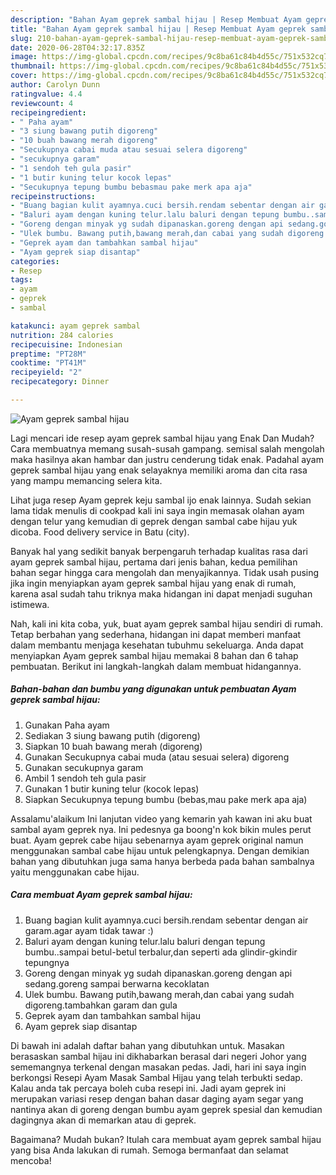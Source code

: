 ```yaml
---
description: "Bahan Ayam geprek sambal hijau | Resep Membuat Ayam geprek sambal hijau Yang Lezat"
title: "Bahan Ayam geprek sambal hijau | Resep Membuat Ayam geprek sambal hijau Yang Lezat"
slug: 210-bahan-ayam-geprek-sambal-hijau-resep-membuat-ayam-geprek-sambal-hijau-yang-lezat
date: 2020-06-28T04:32:17.835Z
image: https://img-global.cpcdn.com/recipes/9c8ba61c84b4d55c/751x532cq70/ayam-geprek-sambal-hijau-foto-resep-utama.jpg
thumbnail: https://img-global.cpcdn.com/recipes/9c8ba61c84b4d55c/751x532cq70/ayam-geprek-sambal-hijau-foto-resep-utama.jpg
cover: https://img-global.cpcdn.com/recipes/9c8ba61c84b4d55c/751x532cq70/ayam-geprek-sambal-hijau-foto-resep-utama.jpg
author: Carolyn Dunn
ratingvalue: 4.4
reviewcount: 4
recipeingredient:
- " Paha ayam"
- "3 siung bawang putih digoreng"
- "10 buah bawang merah digoreng"
- "Secukupnya cabai muda atau sesuai selera digoreng"
- "secukupnya garam"
- "1 sendoh teh gula pasir"
- "1 butir kuning telur kocok lepas"
- "Secukupnya tepung bumbu bebasmau pake merk apa aja"
recipeinstructions:
- "Buang bagian kulit ayamnya.cuci bersih.rendam sebentar dengan air garam.agar ayam tidak tawar :)"
- "Baluri ayam dengan kuning telur.lalu baluri dengan tepung bumbu..sampai betul-betul terbalur,dan seperti ada glindir-gkindir tepungnya"
- "Goreng dengan minyak yg sudah dipanaskan.goreng dengan api sedang.goreng sampai berwarna kecoklatan"
- "Ulek bumbu. Bawang putih,bawang merah,dan cabai yang sudah digoreng.tambahkan garam dan gula"
- "Geprek ayam dan tambahkan sambal hijau"
- "Ayam geprek siap disantap"
categories:
- Resep
tags:
- ayam
- geprek
- sambal

katakunci: ayam geprek sambal 
nutrition: 284 calories
recipecuisine: Indonesian
preptime: "PT28M"
cooktime: "PT41M"
recipeyield: "2"
recipecategory: Dinner

---
```



![Ayam geprek sambal hijau](https://img-global.cpcdn.com/recipes/9c8ba61c84b4d55c/751x532cq70/ayam-geprek-sambal-hijau-foto-resep-utama.jpg)

Lagi mencari ide resep ayam geprek sambal hijau yang Enak Dan Mudah? Cara membuatnya memang susah-susah gampang. semisal salah mengolah maka hasilnya akan hambar dan justru cenderung tidak enak. Padahal ayam geprek sambal hijau yang enak selayaknya memiliki aroma dan cita rasa yang mampu memancing selera kita.

Lihat juga resep Ayam geprek keju sambal ijo enak lainnya. Sudah sekian lama tidak menulis di cookpad kali ini saya ingin memasak olahan ayam dengan telur yang kemudian di geprek dengan sambal cabe hijau yuk dicoba. Food delivery service in Batu (city).

Banyak hal yang sedikit banyak berpengaruh terhadap kualitas rasa dari ayam geprek sambal hijau, pertama dari jenis bahan, kedua pemilihan bahan segar hingga cara mengolah dan menyajikannya. Tidak usah pusing jika ingin menyiapkan ayam geprek sambal hijau yang enak di rumah, karena asal sudah tahu triknya maka hidangan ini dapat menjadi suguhan istimewa.


Nah, kali ini kita coba, yuk, buat ayam geprek sambal hijau sendiri di rumah. Tetap berbahan yang sederhana, hidangan ini dapat memberi manfaat dalam membantu menjaga kesehatan tubuhmu sekeluarga. Anda dapat menyiapkan Ayam geprek sambal hijau memakai 8 bahan dan 6 tahap pembuatan. Berikut ini langkah-langkah dalam membuat hidangannya.

<!--inarticleads1-->

##### Bahan-bahan dan bumbu yang digunakan untuk pembuatan Ayam geprek sambal hijau:

1. Gunakan  Paha ayam
1. Sediakan 3 siung bawang putih (digoreng)
1. Siapkan 10 buah bawang merah (digoreng)
1. Gunakan Secukupnya cabai muda (atau sesuai selera) digoreng
1. Gunakan secukupnya garam
1. Ambil 1 sendoh teh gula pasir
1. Gunakan 1 butir kuning telur (kocok lepas)
1. Siapkan Secukupnya tepung bumbu (bebas,mau pake merk apa aja)


Assalamu&#39;alaikum Ini lanjutan video yang kemarin yah kawan ini aku buat sambal ayam geprek nya. Ini pedesnya ga boong&#39;n kok bikin mules perut buat. Ayam geprek cabe hijau sebenarnya ayam geprek original namun menggunakan sambal cabe hijau untuk pelengkapnya. Dengan demikian bahan yang dibutuhkan juga sama hanya berbeda pada bahan sambalnya yaitu menggunakan cabe hijau. 

<!--inarticleads2-->

##### Cara membuat Ayam geprek sambal hijau:

1. Buang bagian kulit ayamnya.cuci bersih.rendam sebentar dengan air garam.agar ayam tidak tawar :)
1. Baluri ayam dengan kuning telur.lalu baluri dengan tepung bumbu..sampai betul-betul terbalur,dan seperti ada glindir-gkindir tepungnya
1. Goreng dengan minyak yg sudah dipanaskan.goreng dengan api sedang.goreng sampai berwarna kecoklatan
1. Ulek bumbu. Bawang putih,bawang merah,dan cabai yang sudah digoreng.tambahkan garam dan gula
1. Geprek ayam dan tambahkan sambal hijau
1. Ayam geprek siap disantap


Di bawah ini adalah daftar bahan yang dibutuhkan untuk. Masakan berasaskan sambal hijau ini dikhabarkan berasal dari negeri Johor yang sememangnya terkenal dengan masakan pedas. Jadi, hari ini saya ingin berkongsi Resepi Ayam Masak Sambal Hijau yang telah terbukti sedap. Kalau anda tak percaya boleh cuba resepi ini. Jadi ayam geprek ini merupakan variasi resep dengan bahan dasar daging ayam segar yang nantinya akan di goreng dengan bumbu ayam geprek spesial dan kemudian dagingnya akan di memarkan atau di geprek. 

Bagaimana? Mudah bukan? Itulah cara membuat ayam geprek sambal hijau yang bisa Anda lakukan di rumah. Semoga bermanfaat dan selamat mencoba!
